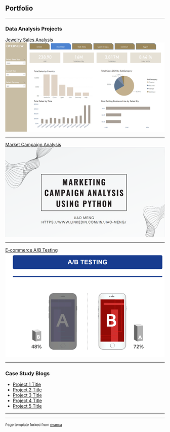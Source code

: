 ## Portfolio

---

### Data Analysis Projects 

[Jewelry Sales Analysis](/sample_page)
<img src="images/powerbi cover.png?raw=true"/>

---
[Market Campaign Analysis](/pdf/sample_presentation.pdf)
<img src="images/campaign analysis cover.png?raw=true"/>

---
[E-commerce A/B Testing](http://example.com/)
<img src="images/abtesting cover.png?raw=true"/>

---

### Case Study Blogs

- [Project 1 Title](http://example.com/)
- [Project 2 Title](http://example.com/)
- [Project 3 Title](http://example.com/)
- [Project 4 Title](http://example.com/)
- [Project 5 Title](http://example.com/)

---




---
<p style="font-size:11px">Page template forked from <a href="https://github.com/evanca/quick-portfolio">evanca</a></p>
<!-- Remove above link if you don't want to attibute -->
